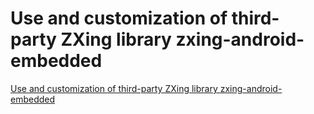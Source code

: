 # Use and customization of third-party ZXing library zxing-android-embedded
[Use and customization of third-party ZXing library zxing-android-embedded](https://aiwithcloud.com/2022/09/19/use_and_customization_of_third_party_zxing_library_zxing_android_embedded/)